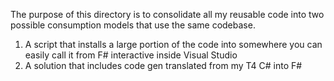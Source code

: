 The purpose of this directory is to consolidate all my reusable code into two possible consumption models that use the same codebase.

1. A script that installs a large portion of the code into somewhere you can easily call it from F# interactive inside Visual Studio
2. A solution that includes code gen translated from my T4 C# into F#
